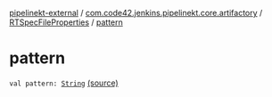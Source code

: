 [pipelinekt-external](../../index.md) / [com.code42.jenkins.pipelinekt.core.artifactory](../index.md) / [RTSpecFileProperties](index.md) / [pattern](./pattern.md)

# pattern

`val pattern: `[`String`](https://kotlinlang.org/api/latest/jvm/stdlib/kotlin/-string/index.html) [(source)](https://github.com/code42/pipelinekt/tree/master/core/src/main/kotlin/com/code42/jenkins/pipelinekt/core/artifactory/RTSpecFileProperties.kt#L3)